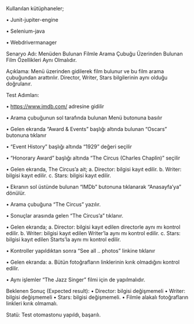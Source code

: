 Kullanılan kütüphaneler;

  • Junit-jupiter-engine

  • Selenium-java

  • Webdrivermanager


Senaryo Adı: Menüden Bulunan Filmle Arama Çubuğu Üzerinden Bulunan Film Özellikleri Aynı Olmalıdır.

Açıklama: Menü üzerinden gidilerek film bulunur ve bu film arama çubuğundan arattırılır. Director, Writer, Stars bilgilerinin aynı olduğu doğrulanır.

Test Adımları:

 • https://www.imdb.com/ adresine gidilir

 • Arama çubuğunun sol tarafında bulunan Menü butonuna basılır

 • Gelen ekranda “Award & Events” başlığı altında bulunan “Oscars” butonuna tıklanır

 • “Event History” başlığı altında “1929” değeri seçilir

 • “Honorary Award” başlığı altında “The Circus (Charles Chaplin)” seçilir

 • Gelen ekranda, The Circus’a ait; a. Director: bilgisi kayıt edilir. b. Writer: bilgisi kayıt edilir. c. Stars: bilgisi kayıt edilir.

 • Ekranın sol üstünde bulunan “IMDb” butonuna tıklanarak “Anasayfa’ya” dönülür.

 • Arama çubuğuna “The Circus” yazılır.

 • Sonuçlar arasında gelen “The Circus’a” tıklanır.

 • Gelen ekranda; a. Director: bilgisi kayıt edilen directorle aynı mı kontrol edilir. b. Writer: bilgisi kayıt edilen Writer’la aynı mı kontrol edilir. c. Stars: bilgisi kayıt edilen Starts’la aynı mı kontrol edilir.

 • Kontroller yapıldıktan sonra “See all .. photos” linkine tıklanır

 • Gelen ekranda: a. Bütün fotoğrafların linklerinin kırık olmadığını kontrol edilir.

 • Aynı işlemler “The Jazz Singer” filmi için de yapılmalıdır.

 Beklenen Sonuç (Expected result): • Director: bilgisi değişmemeli • Writer: bilgisi değişmemeli • Stars: bilgisi değişmemeli.
• Filmle alakalı fotoğrafların linkleri kırık olmamalı.

Statü: Test otomastonu yapıldı, başarılı.
